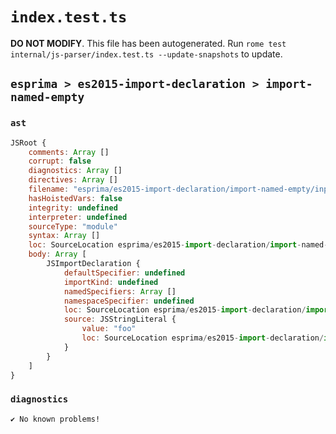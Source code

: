 # `index.test.ts`

**DO NOT MODIFY**. This file has been autogenerated. Run `rome test internal/js-parser/index.test.ts --update-snapshots` to update.

## `esprima > es2015-import-declaration > import-named-empty`

### `ast`

```javascript
JSRoot {
	comments: Array []
	corrupt: false
	diagnostics: Array []
	directives: Array []
	filename: "esprima/es2015-import-declaration/import-named-empty/input.js"
	hasHoistedVars: false
	integrity: undefined
	interpreter: undefined
	sourceType: "module"
	syntax: Array []
	loc: SourceLocation esprima/es2015-import-declaration/import-named-empty/input.js 1:0-2:0
	body: Array [
		JSImportDeclaration {
			defaultSpecifier: undefined
			importKind: undefined
			namedSpecifiers: Array []
			namespaceSpecifier: undefined
			loc: SourceLocation esprima/es2015-import-declaration/import-named-empty/input.js 1:0-1:21
			source: JSStringLiteral {
				value: "foo"
				loc: SourceLocation esprima/es2015-import-declaration/import-named-empty/input.js 1:15-1:20
			}
		}
	]
}
```

### `diagnostics`

```
✔ No known problems!

```
